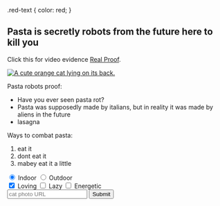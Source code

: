 <link href="https://fonts.googleapis.com/css?family=Lobster" rel="stylesheet" type="text/css">

  .red-text {
    color: red;
  }

<h2 class="red-text">Pasta is secretly robots from the future here to kill you</h2>
<main>
  <p class="red-text">Click this for video evidence <a href="https://www.youtube.com/watch?v=LRxaXmXvjnU">Real Proof</a>.</p>
  
  <a href="#"><img class="smaller-image thick-green-border" src="https://bit.ly/fcc-relaxing-cat" alt="A cute orange cat lying on its back."></a>
  
  <div class="silver-background">
    <p>Pasta robots proof:</p>
    <ul>
      <li>Have you ever seen pasta rot?</li>
      <li>Pasta was supposedly made by italians, but in reality it was made by aliens in the future</li>
      <li>lasagna</li>
    </ul>
    <p>Ways to combat pasta:</p>
    <ol>
      <li>eat it</li>
      <li>dont eat it</li>
      <li>mabey eat it a little</li>
    </ol>
  </div>
  
  <form action="/submit-cat-photo" id="cat-photo-form">
    <label><input type="radio" name="indoor-outdoor" checked> Indoor</label>
    <label><input type="radio" name="indoor-outdoor"> Outdoor</label><br>
    <label><input type="checkbox" name="personality" checked> Loving</label>
    <label><input type="checkbox" name="personality"> Lazy</label>
    <label><input type="checkbox" name="personality"> Energetic</label><br>
    <input type="text" placeholder="cat photo URL" required>
    <button type="submit">Submit</button>
  </form>
</main>
